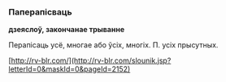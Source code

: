 ### Паперапісваць
**дзеяслоў, закончанае трыванне**

Перапісаць усё, многае або ўсіх, многіх. П. усіх прысутных.

<a rel="author">[http://rv-blr.com/](http://rv-blr.com/slounik.jsp?letterId=0&maskId=0&pageId=2152)</a>
